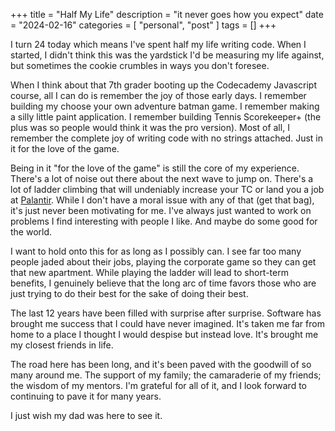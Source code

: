 +++
title = "Half My Life"
description = "it never goes how you expect"
date = "2024-02-16"
categories = [ "personal", "post" ]
tags = []
+++

I turn 24 today which means I've spent half my life writing code. When I started, I didn't think this was the yardstick I'd be measuring my life against, but sometimes the cookie crumbles in ways you don't foresee.

When I think about that 7th grader booting up the Codecademy Javascript course, all I can do is remember the joy of those early days. I remember building my choose your own adventure batman game. I remember making a silly little paint application. I remember building Tennis Scorekeeper+ (the plus was so people would think it was the pro version). Most of all, I remember the complete joy of writing code with no strings attached. Just in it for the love of the game.

Being in it "for the love of the game" is still the core of my experience. There's a lot of noise out there about the next wave to jump on. There's a lot of ladder climbing that will undeniably increase your TC or land you a job at [Palantir](https://fortelabs.com/blog/theory-of-constraints-102-local-optima/). While I don't have a moral issue with any of that (get that bag), it's just never been motivating for me. I've always just wanted to work on problems I find interesting with people I like. And maybe do some good for the world.

I want to hold onto this for as long as I possibly can. I see far too many people jaded about their jobs, playing the corporate game so they can get that new apartment. While playing the ladder will lead to short-term benefits, I genuinely believe that the long arc of time favors those who are just trying to do their best for the sake of doing their best.

The last 12 years have been filled with surprise after surprise. Software has brought me success that I could have never imagined. It's taken me far from home to a place I thought I would despise but instead love. It's brought me my closest friends in life.

The road here has been long, and it's been paved with the goodwill of so many around me. The support of my family; the camaraderie of my friends; the wisdom of my mentors. I'm grateful for all of it, and I look forward to continuing to pave it for many years.

I just wish my dad was here to see it.
